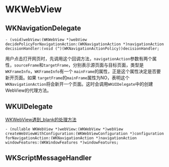 # WKWebView

## WKNavigationDelegate

```
- (void)webView:(WKWebView *)webView
decidePolicyForNavigationAction:(WKNavigationAction *)navigationAction
decisionHandler:(void (^)(WKNavigationActionPolicy))decisionHandler;
```

用户点击打开网页时，先调用这个回调方法，`navigationAction`参数有两个属性，`sourceFrame`和`targetFrame`，分别表示源页面与目标页面，类型是`WKFrameInfo`，`WKFrameInfo`有一个 `mainFrame`的属性，正是这个属性决定是否要新开页面。如果 `targetFrame`的`mainFrame`属性为NO，表明这个`WKNavigationAction`将会新开一个页面。这时会调用`WKUIDelegate`中的创建WebView的代理方法。

## WKUIDelegate

[WKWebView遇到_blank的处理方法](https://www.jianshu.com/p/3a75d7348843)

```
- (nullable WKWebView *)webView:(WKWebView *)webView
createWebViewWithConfiguration:(WKWebViewConfiguration *)configuration
forNavigationAction:(WKNavigationAction *)navigationAction
windowFeatures:(WKWindowFeatures *)windowFeatures;
```


## WKScriptMessageHandler




